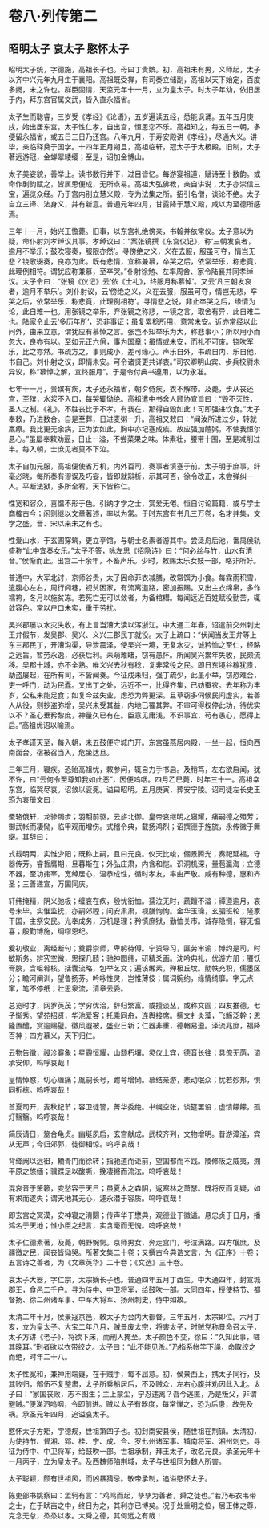 # 卷八·列传第二

## 昭明太子 哀太子 愍怀太子

昭明太子统，字德施，高祖长子也。母曰丁贵嫔。初，高祖未有男，义师起，太子以齐中兴元年九月生于襄阳。高祖既受禅，有司奏立储副，高祖以天下始定，百度多阙，未之许也。群臣固请，天监元年十一月，立为皇太子。时太子年幼，依旧居于内，拜东宫官属文武，皆入直永福省。

太子生而聪睿，三岁受《孝经》《论语》，五岁遍读五经，悉能讽诵。五年五月庚戌，始出居东宫。太子性仁孝，自出宫，恒思恋不乐。高祖知之，每五日一朝，多便留永福省，或五日三日乃还宫。八年九月，于寿安殿讲《孝经》，尽通大义。讲毕，亲临释奠于国学。十四年正月朔旦，高祖临轩，冠太子于太极殿。旧制，太子著远游冠，金蝉翠緌缨；至是，诏加金博山。

太子美姿貌，善举止。读书数行并下，过目皆忆。每游宴祖道，赋诗至十数韵。或命作剧韵赋之，皆属思便成，无所点易。高祖大弘佛教，亲自讲说；太子亦崇信三宝，遍览众经。乃于宫内别立慧义殿，专为法集之所。招引名僧，谈论不绝。太子自立三谛、法身义，并有新意。普通元年四月，甘露降于慧义殿，咸以为至德所感焉。

三年十一月，始兴王憺薨。旧事，以东宫礼绝傍亲，书翰并依常仪。太子意以为疑，命仆射刘孝绰议其事。孝绰议曰：“案张镜撰《东宫仪记》，称‘三朝发哀者，逾月不举乐；鼓吹寝奏，服限亦然’。寻傍绝之义，义在去服，服虽可夺，情岂无悲？铙歌辍奏，良亦为此。既有悲情，宜称兼慕，卒哭之后，依常举乐，称悲竟，此理例相符。谓犹应称兼慕，至卒哭。”仆射徐勉、左率周舍、家令陆襄并同孝绰议。太子令曰：“张镜《仪记》云‘依《士礼》，终服月称慕悼’。又云‘凡三朝发哀者，逾月不举乐’。刘仆射议，云‘傍绝之义，义在去服，服虽可夺，情岂无悲，卒哭之后，依常举乐，称悲竟，此理例相符’。寻情悲之说，非止卒哭之后，缘情为论，此自难一也。用张镜之举乐，弃张镜之称悲，一镜之言，取舍有异，此自难二也。陆家令止云‘多历年所’，恐非事证；虽复累稔所用，意常未安。近亦常经以此问外，由来立意，谓犹应有慕悼之言。张岂不知举乐为大，称悲事小；所以用小而忽大，良亦有以。至如元正六佾，事为国章；虽情或未安，而礼不可废。铙吹军乐，比之亦然。书疏方之，事则成小，差可缘心。声乐自外，书疏自内，乐自他，书自己。刘仆射之议，即情未安。可令诸贤更共详衷。”司农卿明山宾、步兵校尉朱异议，称“慕悼之解，宜终服月”。于是令付典书遵用，以为永准。

七年十一月，贵嫔有疾，太子还永福省，朝夕侍疾，衣不解带。及薨，步从丧还宫，至殡，水浆不入口，每哭辄恸绝。高祖遣中书舍人顾协宣旨曰：“毁不灭性，圣人之制。《礼》，不胜丧比于不孝。有我在，那得自毁如此！可即强进饮食。”太子奉敕，乃进数合。自是至葬，日进麦粥一升。高祖又敕曰：“闻汝所进过少，转就羸瘵。我比更无余病，正为汝如此，胸中亦圮塞成疾。故应强加饘粥，不使我恒尔悬心。”虽屡奉敕劝逼，日止一溢，不尝菜果之味。体素壮，腰带十围，至是减削过半。每入朝，士庶见者莫不下泣。

太子自加元服，高祖便使省万机，内外百司，奏事者填塞于前。太子明于庶事，纤毫必晓，每所奏有谬误及巧妄，皆即就辩析，示其可否，徐令改正，未尝弹纠一人。平断法狱，多所全宥，天下皆称仁。

性宽和容众，喜愠不形于色。引纳才学之士，赏爱无倦。恒自讨论篇籍，或与学士商榷古今；闲则继以文章著述，率以为常。于时东宫有书几三万卷，名才并集，文学之盛，晋、宋以来未之有也。

性爱山水，于玄圃穿筑，更立亭馆，与朝士名素者游其中。尝泛舟后池，番禺侯轨盛称“此中宜奏女乐。”太子不答，咏左思《招隐诗》曰：“何必丝与竹，山水有清音。”侯惭而止。出宫二十余年，不畜声乐。少时，敕赐太乐女妓一部，略非所好。

普通中，大军北讨，京师谷贵，太子因命菲衣减膳，改常馔为小食。每霖雨积雪，遣腹心左右，周行闾巷，视贫困家，有流离道路，密加振赐。又出主衣绵帛，多作襦袴，冬月以施贫冻。若死亡无可以敛者，为备棺槥。每闻远近百姓赋役勤苦，辄敛容色。常以户口未实，重于劳扰。

吴兴郡屡以水灾失收，有上言当漕大渎以泻浙江。中大通二年春，诏遣前交州刺史王弁假节，发吴郡、吴兴、义兴三郡民丁就役。太子上疏曰：“伏闻当发王弁等上东三郡民丁，开漕沟渠，导泄震泽，使吴兴一境，无复水灾，诚矜恤之至仁，经略之远旨。暂劳永逸，必获后利。未萌难睹，窃有愚怀。所闻吴兴累年失收，民颇流移。吴郡十城，亦不全熟。唯义兴去秋有稔，复非常役之民。即日东境谷稼犹贵，劫盗屡起，在所有司，不皆闻奏。今征戍未归，强丁疏少，此虽小举，窃恐难合，吏一呼门，动为民蠹。又出丁之处，远近不一，比得齐集，已妨蚕农。去年称为丰岁，公私未能足食；如复今兹失业，虑恐为弊更深。且草窃多伺候民间虚实，若善人从役，则抄盗弥增，吴兴未受其益，内地已罹其弊。不审可得权停此功，待优实以不？圣心垂矜黎庶，神量久已有在。臣意见庸浅，不识事宜，苟有愚心，愿得上启。”高祖优诏以喻焉。

太子孝谨天至，每入朝，未五鼓便守城门开。东宫虽燕居内殿，一坐一起，恒向西南面台。宿被召当入，危坐达旦。

三年三月，寝疾。恐贻高祖忧，敕参问，辄自力手书启。及稍笃，左右欲启闻，犹不许，曰“云何令至尊知我如此恶”，因便呜咽。四月乙巳薨，时年三十一。高祖幸东宫，临哭尽哀。诏敛以衮冕。谥曰昭明。五月庚寅，葬安宁陵。诏司徒左长史王筠为哀册文曰：

蜃辂俄轩，龙骖跼步；羽翿前驱，云旂北御。皇帝哀继明之寝耀，痛嗣德之殂芳；御武帐而凄恸，临甲观而增伤。式稽令典，载扬鸿烈；诏撰德于旌旒，永传徽于舞缀。其辞曰：

式载明两，实惟少阳；既称上嗣，且曰元良。仪天比峻，俪景腾光；奏祀延福，守器传芳。睿哲膺期，旦暮斯在；外弘庄肃，内含和恺。识洞机深，量苞瀛海；立德不器，至功弗宰。宽绰居心，温恭成性，循时孝友，率由严敬。咸有种德，惠和齐圣；三善递宣，万国同庆。

轩纬掩精，阴义弛极；缠哀在疚，殷忧衔恤。孺泣无时，蔬饘不溢；禫遵逾月，哀号未毕。实惟监抚，亦嗣郊禋；问安肃肃，视膳恂恂。金华玉璪，玄驷班轮；隆家干国，主祭安民。光奉成务，万机是理；矜慎庶狱，勤恤关市。诚存隐恻，容无愠喜；殷勤博施，绸缪恩纪。

爰初敬业，离经断句；奠爵崇师，卑躬待傅。宁资导习，匪劳审谕；博约是司，时敏斯务。辨究空微，思探几赜；驰神图纬，研精爻画。沈吟典礼，优游方册；餍饫膏腴，含咀肴核。括囊流略，包举艺文；遍该缃素，殚极丘坟。勣帙充积，儒墨区分；瞻河阐训，望鲁扬芬。吟咏性灵，岂惟薄伎；属词婉约，缘情绮靡。字无点窜，笔不停纸；壮思泉流，清章云委。

总览时才，网罗英茂；学穷优洽，辞归繁富。或擅谈丛，或称文囿；四友推德，七子惭秀。望苑招贤，华池爱客；托乘同舟，连舆接席。摛文扌炎藻，飞觞泛幹；恩隆置醴，赏逾赐璧。徽风遐被，盛业日新；仁器非重，德輶易遵。泽流兆庶，福降百神；四方慕义，天下归仁。

云物告徵，祲沴褰象；星霾恒耀，山颓朽壤。灵仪上宾，德音长往；具僚无荫，谘承安仰。呜呼哀哉！

皇情悼愍，切心缠痛；胤嗣长号，跗萼增恸。慕结亲游，悲动氓众；忧若殄邦，惧同折栋。呜呼哀哉！

首夏司开，麦秋纪节；容卫徒警，菁华委绝。书幌空张，谈筵罢设；虚馈饛饛，孤灯翳翳。呜呼哀哉！

简辰请日，筮合龟贞。幽埏夙启，玄宫献成。武校齐列，文物增明。昔游漳滏，宾从无声；今归郊郭，徒御相惊。呜呼哀哉！

背绛阙以远徂，轥青门而徐转；指驰道而讵前，望国都而不践。陵修阪之威夷，溯平原之悠缅；骥蹀足以酸嘶，挽凄锵而流泫。呜呼哀哉！

混哀音于箫籁，变愁容于天日；虽夏木之森阴，返寒林之萧瑟。既将反而复疑，如有求而遂失；谓天地其无心，遽永潜于容质。呜呼哀哉！

即玄宫之冥漠，安神寝之清閟；传声华于懋典，观德业于徽谥。悬忠贞于日月，播鸿名于天地；惟小臣之纪言，实含毫而无愧。呜呼哀哉！

太子仁德素著，及薨，朝野惋愕。京师男女，奔走宫门，号泣满路。四方氓庶，及疆徼之民，闻丧皆恸哭。所著文集二十卷；又撰古今典诰文言，为《正序》十卷；五言诗之善者，为《文章英华》二十卷；《文选》三十卷。

哀太子大器，字仁宗，太宗嫡长子也。普通四年五月丁酉生。中大通四年，封宣城郡王，食邑二千户。寻为侍中、中卫将军，给鼓吹一部。大同四年，授使持节、都督扬、徐二州诸军事、中军大将军、扬州刺史，侍中如故。

太清二年十月，侯景寇京邑，敕太子为台内大都督。三年五月，太宗即位。六月丁亥，立为皇太子。大宝二年八月，贼景废太宗，将害太子，时贼党称景命召太子，太子方讲《老子》，将欲下床，而刑人掩至。太子颜色不变，徐曰：“久知此事，嗟其晚耳。”刑者欲以衣带绞之。太子曰：“此不能见杀。”乃指系帐竿下绳，命取绞之而绝，时年二十八。

太子性宽和，兼神用端嶷，在于贼手，每不屈意。初，侯景西上，携太子同行，及其败归，部伍不复整肃，太子所乘船居后，不及贼众，左右心腹并劝因此入北。太子曰：“家国丧败，志不图生；主上蒙尘，宁忍违离？吾今逃匿，乃是叛父，非谓避贼。”便涕泗呜咽，令即前进。贼以太子有器度，每常惮之，恐为后患，故先及祸。承圣元年四月，追谥哀太子。

愍怀太子方矩，字德规，世祖第四子也。初封南安县侯，随世祖在荆镇。太清初，为使持节、督湘、郢、桂、宁、成、合、罗七州诸军事、镇南将军、湘州刺史。寻征为侍中、中卫将军，给鼓吹一部。世祖承制，拜王太子，改名元良。承圣元年十一月丙子，立为皇太子。及西魏师陷荆城，太子与世祖同为魏人所害。

太子聪颖，颇有世祖风，而凶暴猜忌。敬帝承制，追谥愍怀太子。

陈吏部书姚察曰：孟轲有言：“鸡鸣而起，孳孳为善者，舜之徒也。”若乃布衣韦带之士，在于畎亩之中，终日为之，其利亦已博矣。况乎处重明之位，居正体之尊，克念无怠，烝烝以孝。大舜之德，其何远之有哉！
